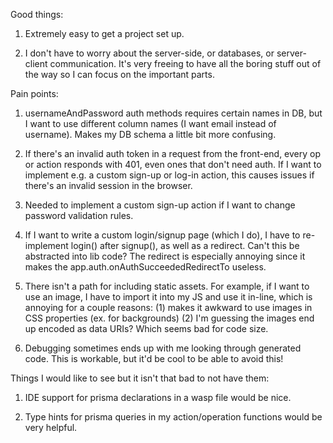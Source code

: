 Good things:

1.  Extremely easy to get a project set up.

2.  I don't have to worry about the server-side, or databases, or server-client
    communication. It's very freeing to have all the boring stuff out of the way
    so I can focus on the important parts.

Pain points:

1.  usernameAndPassword auth methods requires certain names in DB, but I want to
    use different column names (I want email instead of username). Makes my DB
    schema a little bit more confusing.

2.  If there's an invalid auth token in a request from the front-end, every op
    or action responds with 401, even ones that don't need auth. If I want to
    implement e.g. a custom sign-up or log-in action, this causes issues if there's
    an invalid session in the browser.

3.  Needed to implement a custom sign-up action if I want to change password
    validation rules.

4.  If I want to write a custom login/signup page (which I do), I have to re-implement
    login() after signup(), as well as a redirect. Can't this be abstracted into
    lib code? The redirect is especially annoying since it makes the app.auth.onAuthSucceededRedirectTo
    useless.

5.  There isn't a path for including static assets. For example, if I want to
    use an image, I have to import it into my JS and use it in-line, which is
    annoying for a couple reasons: (1) makes it awkward to use images in CSS
    properties (ex. for backgrounds) (2) I'm guessing the images end up encoded
    as data URIs? Which seems bad for code size.

6.  Debugging sometimes ends up with me looking through generated code. This is
    workable, but it'd be cool to be able to avoid this!

Things I would like to see but it isn't that bad to not have them:

1.  IDE support for prisma declarations in a wasp file would be nice.

2.  Type hints for prisma queries in my action/operation functions would be very
    helpful.
